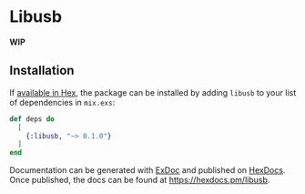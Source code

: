 # Libusb

**WIP**

## Installation

If [available in Hex](https://hex.pm/docs/publish), the package can be installed
by adding `libusb` to your list of dependencies in `mix.exs`:

```elixir
def deps do
  [
    {:libusb, "~> 0.1.0"}
  ]
end
```

Documentation can be generated with [ExDoc](https://github.com/elixir-lang/ex_doc)
and published on [HexDocs](https://hexdocs.pm). Once published, the docs can
be found at <https://hexdocs.pm/libusb>.

